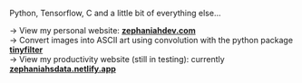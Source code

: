 Python, Tensorflow, C and a little bit of everything else...  

→ View my personal website: <a href="https://zephaniahdev.com/"><b>zephaniahdev.com</b></a>    
→ Convert images into ASCII art using convolution with the python package <a href="https://pypi.org/project/tinyfilter/"><b>tinyfilter</b></a>  
→ View my productivity website (still in testing): currently <b><a href="https://zephaniahsdata.netlify.app/">zephaniahsdata.netlify.app</a><b>

